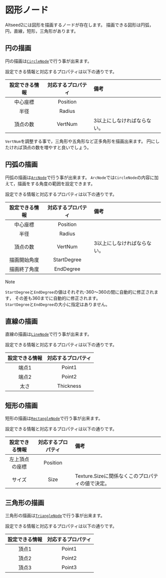 # 図形ノード

Altseed2には図形を描画するノードが存在します。
描画できる図形は円弧，円，直線，短形，三角形があります。

## 円の描画

円の描画は[`CircleNode`](xref:Altseed.CircleNode)で行う事が出来ます。

設定できる情報と対応するプロパティは以下の通りです。

|設定できる情報|対応するプロパティ|備考|
|:---:|:---:|:---|
|中心座標|Position||
|半径|Radius||
|頂点の数|VertNum|3以上にしなければならない。|

`VertNum`を調整する事で，三角形や五角形など正多角形を描画出来ます。
円にしたければ頂点の数を増やすと良いでしょう。

## 円弧の描画

円弧の描画は[`ArcNode`](xref:Altseed.ArcNode)で行う事が出来ます。
`ArcNode`では`CircleNode`の内容に加えて，描画をする角度の範囲を設定できます。

設定できる情報と対応するプロパティは以下の通りです。

|設定できる情報|対応するプロパティ|備考|
|:---:|:---:|:---|
|中心座標|Position||
|半径|Radius||
|頂点の数|VertNum|3以上にしなければならない。|
|描画開始角度|StartDegree||
|描画終了角度|EndDegree||

> [!NOTE]
> `StartDegree`と`EndDegree`の値はそれぞれ-360～360の間に自動的に修正されます，
> その差も360までに自動的に修正されます。  
> `StartDegree`と`EndDegree`の大小に指定はありません。

## 直線の描画

直線の描画は[`LineNode`](xref:Altseed.LineNode)で行う事が出来ます。

設定できる情報と対応するプロパティは以下の通りです。

|設定できる情報|対応するプロパティ|
|:---:|:---:|
|端点1|Point1|
|端点2|Point2|
|太さ|Thickness|

## 短形の描画

短形の描画は[`RectangleNode`](xref:Altseed.RectangleNode)で行う事が出来ます。

設定できる情報と対応するプロパティは以下の通りです。

|設定できる情報|対応するプロパティ|備考|
|:---:|:---:|:---|
|左上頂点の座標|Position||
|サイズ|Size|Texture.Sizeに関係なくこのプロパティの値で決定。|

## 三角形の描画

三角形の描画は[`TriangleNode`](xref:Altseed.TriangleNode)で行う事が出来ます。

設定できる情報と対応するプロパティは以下の通りです。

|設定できる情報|対応するプロパティ|
|:---:|:---:|
|頂点1|Point1|
|頂点2|Point2|
|頂点3|Point3|